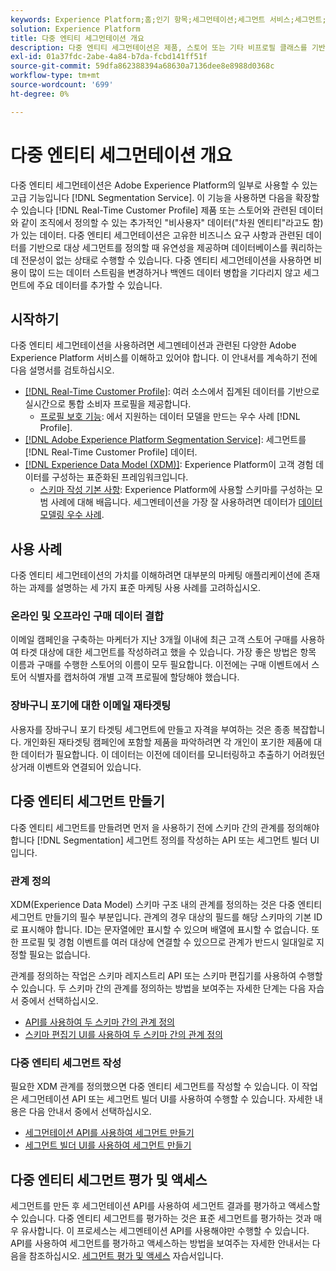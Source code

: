 ```yaml
---
keywords: Experience Platform;홈;인기 항목;세그먼테이션;세그먼트 서비스;세그먼트;세그먼트;다중 엔티티;다중 엔티티 세그먼테이션;다중 엔티티 세그먼트;
solution: Experience Platform
title: 다중 엔티티 세그먼테이션 개요
description: 다중 엔티티 세그먼테이션은 제품, 스토어 또는 기타 비프로필 클래스를 기반으로 추가 데이터로 프로필 데이터를 확장하는 기능입니다. 연결되면 추가 클래스의 데이터를 프로필 스키마에 대한 기본 데이터 처럼 사용할 수 있게 됩니다.
exl-id: 01a37fdc-2abe-4a84-b7da-fcbd141ff51f
source-git-commit: 59dfa862388394a68630a7136dee8e8988d0368c
workflow-type: tm+mt
source-wordcount: '699'
ht-degree: 0%

---
```


# 다중 엔티티 세그먼테이션 개요

다중 엔티티 세그먼테이션은 Adobe Experience Platform의 일부로 사용할 수 있는 고급 기능입니다 [!DNL Segmentation Service]. 이 기능을 사용하면 다음을 확장할 수 있습니다 [!DNL Real-Time Customer Profile] 제품 또는 스토어와 관련된 데이터와 같이 조직에서 정의할 수 있는 추가적인 &quot;비사용자&quot; 데이터(&quot;차원 엔티티&quot;라고도 함)가 있는 데이터. 다중 엔티티 세그먼테이션은 고유한 비즈니스 요구 사항과 관련된 데이터를 기반으로 대상 세그먼트를 정의할 때 유연성을 제공하며 데이터베이스를 쿼리하는 데 전문성이 없는 상태로 수행할 수 있습니다. 다중 엔티티 세그먼테이션을 사용하면 비용이 많이 드는 데이터 스트림을 변경하거나 백엔드 데이터 병합을 기다리지 않고 세그먼트에 주요 데이터를 추가할 수 있습니다.

## 시작하기

다중 엔티티 세그먼테이션을 사용하려면 세그멘테이션과 관련된 다양한 Adobe Experience Platform 서비스를 이해하고 있어야 합니다. 이 안내서를 계속하기 전에 다음 설명서를 검토하십시오.

* [[!DNL Real-Time Customer Profile]](../profile/home.md): 여러 소스에서 집계된 데이터를 기반으로 실시간으로 통합 소비자 프로필을 제공합니다.
   * [프로필 보호 기능](../profile/guardrails.md): 에서 지원하는 데이터 모델을 만드는 우수 사례 [!DNL Profile].
* [[!DNL Adobe Experience Platform Segmentation Service]](./home.md): 세그먼트를 [!DNL Real-Time Customer Profile] 데이터.
* [[!DNL Experience Data Model (XDM)]](../xdm/home.md): Experience Platform이 고객 경험 데이터를 구성하는 표준화된 프레임워크입니다.
   * [스키마 작성 기본 사항](../xdm/schema/composition.md#union): Experience Platform에 사용할 스키마를 구성하는 모범 사례에 대해 배웁니다. 세그멘테이션을 가장 잘 사용하려면 데이터가 [데이터 모델링 우수 사례](../xdm/schema/best-practices.md).

## 사용 사례

다중 엔티티 세그먼테이션의 가치를 이해하려면 대부분의 마케팅 애플리케이션에 존재하는 과제를 설명하는 세 가지 표준 마케팅 사용 사례를 고려하십시오.

### 온라인 및 오프라인 구매 데이터 결합

이메일 캠페인을 구축하는 마케터가 지난 3개월 이내에 최근 고객 스토어 구매를 사용하여 타겟 대상에 대한 세그먼트를 작성하려고 했을 수 있습니다. 가장 좋은 방법은 항목 이름과 구매를 수행한 스토어의 이름이 모두 필요합니다. 이전에는 구매 이벤트에서 스토어 식별자를 캡처하여 개별 고객 프로필에 할당해야 했습니다.

### 장바구니 포기에 대한 이메일 재타겟팅

사용자를 장바구니 포기 타겟팅 세그먼트에 만들고 자격을 부여하는 것은 종종 복잡합니다. 개인화된 재타겟팅 캠페인에 포함할 제품을 파악하려면 각 개인이 포기한 제품에 대한 데이터가 필요합니다. 이 데이터는 이전에 데이터를 모니터링하고 추출하기 어려웠던 상거래 이벤트와 연결되어 있습니다.

## 다중 엔티티 세그먼트 만들기

다중 엔티티 세그먼트를 만들려면 먼저 을 사용하기 전에 스키마 간의 관계를 정의해야 합니다 [!DNL Segmentation] 세그먼트 정의를 작성하는 API 또는 세그먼트 빌더 UI입니다.

### 관계 정의

XDM(Experience Data Model) 스키마 구조 내의 관계를 정의하는 것은 다중 엔티티 세그먼트 만들기의 필수 부분입니다. 관계의 경우 대상의 필드를 해당 스키마의 기본 ID로 표시해야 합니다. ID는 문자열에만 표시할 수 있으며 배열에 표시할 수 없습니다. 또한 프로필 및 경험 이벤트를 여러 대상에 연결할 수 있으므로 관계가 반드시 일대일로 지정할 필요는 없습니다.

관계를 정의하는 작업은 스키마 레지스트리 API 또는 스키마 편집기를 사용하여 수행할 수 있습니다. 두 스키마 간의 관계를 정의하는 방법을 보여주는 자세한 단계는 다음 자습서 중에서 선택하십시오.

* [API를 사용하여 두 스키마 간의 관계 정의](../xdm/tutorials/relationship-api.md)
* [스키마 편집기 UI를 사용하여 두 스키마 간의 관계 정의](../xdm/tutorials/relationship-ui.md)

### 다중 엔티티 세그먼트 작성

필요한 XDM 관계를 정의했으면 다중 엔티티 세그먼트를 작성할 수 있습니다. 이 작업은 세그먼테이션 API 또는 세그먼트 빌더 UI를 사용하여 수행할 수 있습니다. 자세한 내용은 다음 안내서 중에서 선택하십시오.

* [세그먼테이션 API를 사용하여 세그먼트 만들기](./tutorials/create-a-segment.md)
* [세그먼트 빌더 UI를 사용하여 세그먼트 만들기](./ui/overview.md)

## 다중 엔티티 세그먼트 평가 및 액세스

세그먼트를 만든 후 세그먼테이션 API를 사용하여 세그먼트 결과를 평가하고 액세스할 수 있습니다. 다중 엔티티 세그먼트를 평가하는 것은 표준 세그먼트를 평가하는 것과 매우 유사합니다. 이 프로세스는 세그멘테이션 API를 사용해야만 수행할 수 있습니다. API를 사용하여 세그먼트를 평가하고 액세스하는 방법을 보여주는 자세한 안내서는 다음을 참조하십시오. [세그먼트 평가 및 액세스](./tutorials/evaluate-a-segment.md) 자습서입니다.
